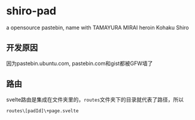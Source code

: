 # shiro-pad
a opensource pastebin, name with TAMAYURA MIRAI heroin Kohaku Shiro

## 开发原因

因为pastebin.ubuntu.com, pastebin.com和gist都被GFW墙了

## 路由

svelte路由是集成在文件夹里的，`routes`文件夹下的目录就代表了路径，所以

`routes\[padId]\+page.svelte`


